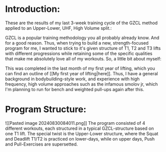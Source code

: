 # Introduction:
These are the results of my last 3-week training cycle of the GZCL method applied to an Upper-Lower, UHF, High Volume split.:

GZCL is a popular training methodology you all probably already know. And for a good reason. Thus, when trying to build a new, strength-focused program for me, I wanted to stick to it's given structure of T1, T2 and T3 lifts with different progressions while retaining some of the specific qualities that make me absolutely love all of my workouts. So, a little bit about myself:

This was completed in the last month of my first year of lifting, which you can find an outline of [[My first year of lifting|here]]. Thus, I have a general background in bodybuilding-style work, and experience with high frequency, high volume approaches such as the infamous smolov jr, which I'm planning to run for bench and weighted pull-ups again after this. 

# Program Structure:
![[Pasted image 20240830084011.png]]
The program consisted of 4 different workouts, each structured in a typical GZCL-structure based on one T1 lift. The special twist is the Upper-Lower structure, where the Squat and Deadlift T1/T2 is practiced on lower-days, while on upper days, Push and Pull-Exercises are supersetted. 